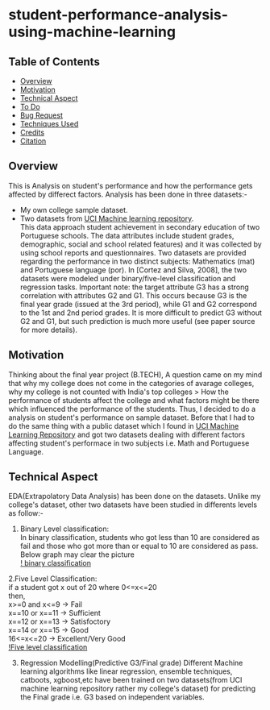 # student-performance-analysis-using-machine-learning

## Table of Contents
* [Overview](#overview)
* [Motivation](#motivation)
* [Technical Aspect](#technical-aspect)
* [To Do](#to-do)
* [Bug Request](#bug-request)
* [Techniques Used](#technique-used)
* [Credits](#credits)
* [Citation](#citation)


## Overview
This is Analysis on student's performance and how the performance gets affected by differect factors. Analysis has been done in three datasets:- 
- My own college sample dataset.
- Two datasets from [UCI Machine learning repository](https://archive.ics.uci.edu/ml/index.php). </br>
This data approach student achievement in secondary education of two Portuguese schools. The data attributes include student grades, demographic, social and school related features) and it was collected by using school reports and questionnaires. Two datasets are provided regarding the performance in two distinct subjects: Mathematics (mat) and Portuguese language (por). In [Cortez and Silva, 2008], the two datasets were modeled under binary/five-level classification and regression tasks. Important note: the target attribute G3 has a strong correlation with attributes G2 and G1. This occurs because G3 is the final year grade (issued at the 3rd period), while G1 and G2 correspond to the 1st and 2nd period grades. It is more difficult to predict G3 without G2 and G1, but such prediction is much more useful (see paper source for more details).


## Motivation
Thinking about the final year project (B.TECH), A question came on my mind that why my college does not come in the categories of avarage colleges, why my college is not counted with India's top colleges > How the performance of students affect the college and what factors might be there which influenced the performance of the students. Thus, I decided to do a analysis on student's performance on sample dataset. Before that I had to do the same thing with a public dataset which I found in [UCI Machine Learning Repository](https://archive.ics.uci.edu/ml/index.php) and got two datasets dealing with different factors affecting student's performace in two subjects i.e. Math and Portuguese Language.


## Technical Aspect
EDA(Extrapolatory Data Analysis) has been done on the datasets. Unlike my college's dataset, other two datasets have been studied in differents levels as follow:-
1. Binary Level classification:</br>
  In binary classification, students who got less than 10 are considered as fail and those who got more than or equal to 10 are considered as pass. Below graph may clear the picture </br>
  [! binary classification](https://user-images.githubusercontent.com/42790586/88254524-2f2f0d80-ccd3-11ea-9481-829661cdb2bd.png)
  
2.Five Level Classification: </br>
  if a student got x out of 20 where 0<=x<=20 <br>
then, <br>
x>=0 and x<=9 -> Fail <br>
x==10 or x==11 -> Sufficient <br>
x==12 or x==13 -> Satisfoctory <br>
x==14 or x==15 -> Good <br>
16<=x<=20 -> Excellent/Very Good <br>
[!Five level classification]()

3. Regression Modelling(Predictive G3/Final grade)
Different Machine learning algorithms like linear regression, ensemble techniques, catboots, xgboost,etc have been trained on two datasets(from UCI machine learning repository rather my college's dataset)  for predicting the Final grade i.e. G3 based on independent variables. 
